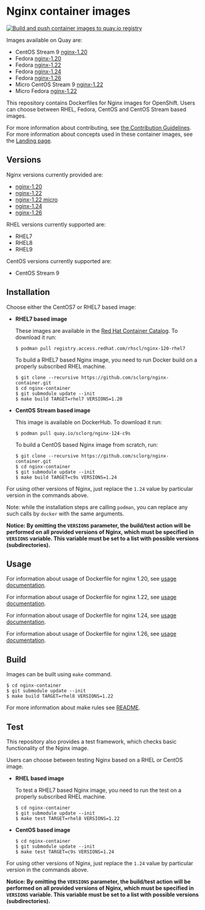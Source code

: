 Nginx container images
======================

[![Build and push container images to quay.io registry](https://github.com/sclorg/nginx-container/actions/workflows/build-and-push.yml/badge.svg)](https://github.com/sclorg/nginx-container/actions/workflows/build-and-push.yml)

Images available on Quay are:
* CentOS Stream 9 [nginx-1.20](https://quay.io/repository/sclorg/nginx-120-c9s)
* Fedora [nginx-1.20](https://quay.io/repository/fedora/nginx-120)
* Fedora [nginx-1.22](https://quay.io/repository/fedora/nginx-122)
* Fedora [nginx-1.24](https://quay.io/repository/fedora/nginx-124)
* Fedora [nginx-1.26](https://quay.io/repository/fedora/nginx-126)
* Micro CentOS Stream 9 [nginx-1.22](https://quay.io/repository/sclorg/nginx-122-micro-c9s)
* Micro Fedora [nginx-1.22](https://quay.io/repository/fedora/nginx-122-micro)


This repository contains Dockerfiles for Nginx images for OpenShift.
Users can choose between RHEL, Fedora, CentOS and CentOS Stream based images.

For more information about contributing, see
[the Contribution Guidelines](https://github.com/sclorg/welcome/blob/master/contribution.md).
For more information about concepts used in these container images, see the
[Landing page](https://github.com/sclorg/welcome).


Versions
--------
Nginx versions currently provided are:
* [nginx-1.20](1.20)
* [nginx-1.22](1.22)
* [nginx-1.22 micro](1.22-micro)
* [nginx-1.24](1.24)
* [nginx-1.26](1.26)

RHEL versions currently supported are:
* RHEL7
* RHEL8
* RHEL9

CentOS versions currently supported are:
* CentOS Stream 9


Installation
----------------------
Choose either the CentOS7 or RHEL7 based image:

*  **RHEL7 based image**

    These images are available in the [Red Hat Container Catalog](https://access.redhat.com/containers/#/registry.access.redhat.com/rhscl/nginx-120-rhel7).
    To download it run:

    ```
    $ podman pull registry.access.redhat.com/rhscl/nginx-120-rhel7
    ```

    To build a RHEL7 based Nginx image, you need to run Docker build on a properly
    subscribed RHEL machine.

    ```
    $ git clone --recursive https://github.com/sclorg/nginx-container.git
    $ cd nginx-container
    $ git submodule update --init
    $ make build TARGET=rhel7 VERSIONS=1.20
    ```

*  **CentOS Stream based image**

    This image is available on DockerHub. To download it run:

    ```
    $ podman pull quay.io/sclorg/nginx-124-c9s
    ```

    To build a CentOS based Nginx image from scratch, run:

    ```
    $ git clone --recursive https://github.com/sclorg/nginx-container.git
    $ cd nginx-container
    $ git submodule update --init
    $ make build TARGET=c9s VERSIONS=1.24
    ```

For using other versions of Nginx, just replace the `1.24` value by particular version
in the commands above.

Note: while the installation steps are calling `podman`, you can replace any such calls by `docker` with the same arguments.

**Notice: By omitting the `VERSIONS` parameter, the build/test action will be performed
on all provided versions of Nginx, which must be specified in  `VERSIONS` variable.
This variable must be set to a list with possible versions (subdirectories).**


Usage
-----

For information about usage of Dockerfile for nginx 1.20,
see [usage documentation](1.20).

For information about usage of Dockerfile for nginx 1.22,
see [usage documentation](1.22).

For information about usage of Dockerfile for nginx 1.24,
see [usage documentation](1.24).

For information about usage of Dockerfile for nginx 1.26,
see [usage documentation](1.26).

Build
-----
Images can be built using `make` command.

```
$ cd nginx-container
$ git submodule update --init
$ make build TARGET=rhel8 VERSIONS=1.22
```

For more information about make rules see [README](https://github.com/sclorg/container-common-scripts/blob/master/README.md).

Test
---------------------------------

This repository also provides a test framework, which checks basic functionality
of the Nginx image.

Users can choose between testing Nginx based on a RHEL or CentOS image.

*  **RHEL based image**

    To test a RHEL7 based Nginx image, you need to run the test on a properly
    subscribed RHEL machine.

    ```
    $ cd nginx-container
    $ git submodule update --init
    $ make test TARGET=rhel8 VERSIONS=1.22
    ```

*  **CentOS based image**

    ```
    $ cd nginx-container
    $ git submodule update --init
    $ make test TARGET=c9s VERSIONS=1.24
    ```

For using other versions of Nginx, just replace the `1.24` value by particular version
in the commands above.

**Notice: By omitting the `VERSIONS` parameter, the build/test action will be performed
on all provided versions of Nginx, which must be specified in  `VERSIONS` variable.
This variable must be set to a list with possible versions (subdirectories).**
